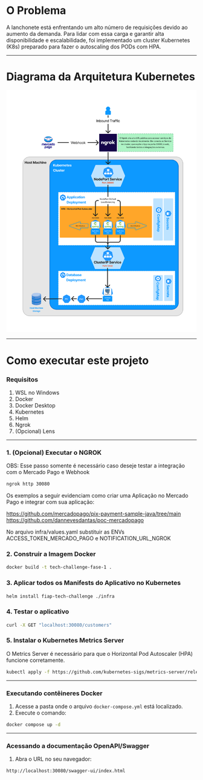 # O Problema

A lanchonete está enfrentando um alto número de requisições devido ao aumento da demanda. 
Para lidar com essa carga e garantir alta disponibilidade e escalabilidade, 
foi implementado um cluster Kubernetes (K8s) preparado para fazer o autoscaling dos PODs com HPA.

---

# Diagrama da Arquitetura Kubernetes

![K8S_Architecture](assets/KubernetesArchitecture.png)

---

# Como executar este projeto

### Requisitos
1. WSL no Windows
2. Docker
3. Docker Desktop
4. Kubernetes
5. Helm
6. Ngrok
6. (Opcional) Lens

---
### 1. (Opcional) Executar o NGROK
OBS: Esse passo somente é necessário caso deseje testar a integração com o Mercado Pago e Webhook

```sh
ngrok http 30080
```
Os exemplos a seguir evidenciam como criar uma Aplicação no Mercado Pago e integrar com sua aplicação:

https://github.com/mercadopago/pix-payment-sample-java/tree/main
https://github.com/dannevesdantas/poc-mercadopago

No arquivo infra/values.yaml substituir as ENVs ACCESS_TOKEN_MERCADO_PAGO e NOTIFICATION_URL_NGROK

### 2. Construir a Imagem Docker

```sh
docker build -t tech-challenge-fase-1 .
```

### 3. Aplicar todos os Manifests do Aplicativo no Kubernetes

```sh
helm install fiap-tech-challenge ./infra
```

### 4. Testar o aplicativo

```sh
curl -X GET "localhost:30080/customers"
```

### 5. Instalar o Kubernetes Metrics Server

O Metrics Server é necessário para que o Horizontal Pod Autoscaler (HPA) funcione corretamente.

```sh
kubectl apply -f https://github.com/kubernetes-sigs/metrics-server/releases/latest/download/components.yaml
```

---

### Executando contêineres Docker

1. Acesse a pasta onde o arquivo `docker-compose.yml` está localizado.
2. Execute o comando:

```sh
docker compose up -d
```

---

### Acessando a documentação OpenAPI/Swagger

1. Abra o URL no seu navegador:

```sh
http://localhost:30080/swagger-ui/index.html
```
